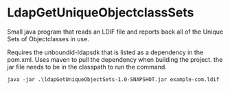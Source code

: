 # LdapGetUniqueObjectclassSets

Small java program that reads an LDIF file and reports back all of the Unique Sets of Objectclasses in use.

Requires the unboundid-ldapsdk that is listed as a dependency in the pom.xml. Uses maven to pull the dependency when building the project. the jar file needs to be in the classpath to run the command.

```java -jar .\ldapGetUniqueObjectSets-1.0-SNAPSHOT.jar example-com.ldif```